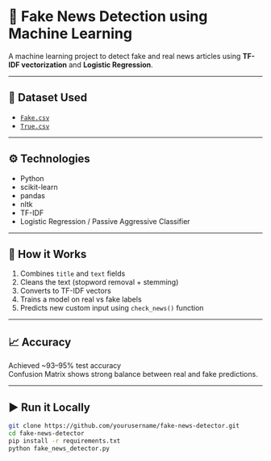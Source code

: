 # 📰 Fake News Detection using Machine Learning

A machine learning project to detect fake and real news articles using **TF-IDF vectorization** and **Logistic Regression**.

---

## 📂 Dataset Used
- [`Fake.csv`](https://www.kaggle.com/datasets/clmentbisaillon/fake-and-real-news-dataset)
- [`True.csv`](https://www.kaggle.com/datasets/clmentbisaillon/fake-and-real-news-dataset)

---

## ⚙️ Technologies
- Python
- scikit-learn
- pandas
- nltk
- TF-IDF
- Logistic Regression / Passive Aggressive Classifier

---

## 🧠 How it Works
1. Combines `title` and `text` fields
2. Cleans the text (stopword removal + stemming)
3. Converts to TF-IDF vectors
4. Trains a model on real vs fake labels
5. Predicts new custom input using `check_news()` function

---

## 📈 Accuracy
Achieved ~93–95% test accuracy  
Confusion Matrix shows strong balance between real and fake predictions.

---

## ▶️ Run it Locally

```bash
git clone https://github.com/yourusername/fake-news-detector.git
cd fake-news-detector
pip install -r requirements.txt
python fake_news_detector.py
